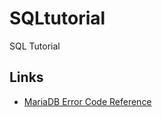 # SQLtutorial
SQL Tutorial

## Links
* [MariaDB Error Code Reference](https://mariadb.com/docs/general-resources/development-articles/mariadb-internals/using-mariadb-with-your-programs-api/error-codes/mariadb-error-code-reference)
